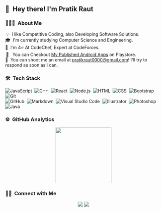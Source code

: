 <!-- ![Aditya Vikram Singh Banner](https://raw.githubusercontent.com/coding-CEO/coding-CEO/master/assets/Aditya%20Vikram%20Singh%20Banner.jpg) -->

## 👋 &nbsp;Hey there! I'm Pratik Raut

### 👨🏻‍💻 &nbsp;About Me

&thinsp;💡&thinsp;&thinsp;&nbsp;I like Competitive Coding, also Developing Software Solutions.\
🎓 &nbsp;I'm currently studying Computer Science and Engineering.\
🥇 &nbsp;I'm 4⭐ At CodeChef, Expert at CodeForces.\
&thinsp;📱 &nbsp;&nbsp;You can Checkout [My Published Android Apps](https://play.google.com/store/apps/dev?id=7487676507610842886) on Playstore.\
📧 &nbsp;You can shoot me an email at pratikraut0000@gmail.com! I'll try to respond as soon as I can.

<!-- 📄 &nbsp;Please have a look at my [Resume](https://www.adityavsingh.com/resume.html) for more details about me. I'm open to feedback and suggestions! -->

<!-- <img alt="Night Coding" src="https://raw.githubusercontent.com/coding-CEO/coding-CEO/master/assets/Night-Coding.gif" align="right"/> -->

### 🛠 &nbsp;Tech Stack

![JavaScript](https://img.shields.io/badge/-JavaScript-333333?style=flat&logo=javascript)&nbsp;
![C++](https://img.shields.io/badge/-C++-333333?style=flat&logo=C%2B%2B&logoColor=00599C)&nbsp;
![React](https://img.shields.io/badge/-React-333333?style=flat&logo=react)&nbsp;
![Node.js](https://img.shields.io/badge/-Node.js-333333?style=flat&logo=node.js)&nbsp;
![HTML](https://img.shields.io/badge/-HTML-333333?style=flat&logo=HTML5)&nbsp;
![CSS](https://img.shields.io/badge/-CSS-333333?style=flat&logo=CSS3&logoColor=1572B6)&nbsp;
![Bootstrap](https://img.shields.io/badge/-Bootstrap-333333?style=flat&logo=bootstrap&logoColor=563D7C)&nbsp;
![Git](https://img.shields.io/badge/-Git-333333?style=flat&logo=git)\
![GitHub](https://img.shields.io/badge/-GitHub-333333?style=flat&logo=github)&nbsp;
![Markdown](https://img.shields.io/badge/-Markdown-333333?style=flat&logo=markdown)&nbsp;
![Visual Studio Code](https://img.shields.io/badge/-Visual%20Studio%20Code-333333?style=flat&logo=visual-studio-code&logoColor=007ACC)&nbsp;
![Illustrator](https://img.shields.io/badge/-Illustrator-333333?style=flat&logo=adobe-illustrator)&nbsp;
![Photoshop](https://img.shields.io/badge/-Photoshop-333333?style=flat&logo=adobe-photoshop)&nbsp;
![Java](https://img.shields.io/badge/-Java-333333?style=flat&logo=Java&logoColor=FFA518)&nbsp;

### ⚙️ &nbsp;GitHub Analytics

<p align="center">
<a href="https://github.com/coding-CEO">
  <img height="180em" src="https://github-readme-stats-eight-theta.vercel.app/api?username=coding-CEO&show_icons=true&theme=graywhite&include_all_commits=true&count_private=true" />
  <!-- <img height="180em" src="https://github-readme-stats-eight-theta.vercel.app/api/top-langs/?username=coding-CEO&layout=default&exclude_lang=java+r&theme=vue-dark" /> -->
</a>
</p>

### 🤝🏻 &nbsp;Connect with Me

<p align="center">
<a href="https://linkedin.com/in/ipratikraut"><img src="https://img.shields.io/badge/-Pratik%20Arvind%20Raut-0077B5?style=flat-square&logo=Linkedin&logoColor=white"/></a>
<a href="mailto:pratikraut0000@gmail.com"><img src="https://img.shields.io/badge/-pratikraut0000@gmail.com-D14836?style=flat-square&logo=Gmail&logoColor=white"/></a>
</p>
